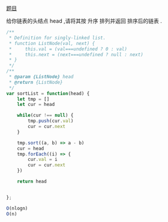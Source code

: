 [题目](https://leetcode.cn/problems/sort-list/description/)

给你链表的头结点 head ,请将其按 升序 排列并返回 排序后的链表 . 

```js
/**
 * Definition for singly-linked list.
 * function ListNode(val, next) {
 *     this.val = (val===undefined ? 0 : val)
 *     this.next = (next===undefined ? null : next)
 * }
 */
/**
 * @param {ListNode} head
 * @return {ListNode}
 */
var sortList = function(head) {
    let tmp = []
    let cur = head

    while(cur !== null) {
        tmp.push(cur.val)
        cur = cur.next
    }

    tmp.sort((a, b) => a - b)
    cur = head
    tmp.forEach((i) => {
        cur.val = i
        cur = cur.next
    })

    return head


};

O(nlogn)
O(n)
```